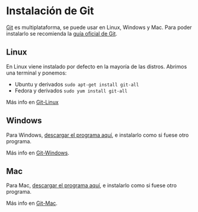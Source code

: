 # Instalación de Git

[Git](https://git-scm.com/) es multiplataforma, se puede usar en Linux, Windows y Mac. Para poder instalarlo se recomienda la [guía oficial de Git](https://git-scm.com/book/en/v2/Getting-Started-Installing-Git).

## Linux
En Linux viene instalado por defecto en la mayoría de las distros. Abrimos una terminal y ponemos:
- Ubuntu y derivados ```sudo apt-get install git-all```
- Fedora y derivados ```sudo yum install git-all```

Más info en [Git-Linux](http://git-scm.com/download/linux)
## Windows
Para Windows, [descargar el programa aquí](http://git-scm.com/download/win), e instalarlo como si fuese otro programa.

Más info en [Git-Windows](http://windows.github.com/).

## Mac
Para Mac, [descargar el programa aquí](http://git-scm.com/download/mac), e instalarlo como si fuese otro programa.

Más info en [Git-Mac](http://mac.github.com/).
